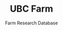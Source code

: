 ---
feature: true
title: UBC Farm
subtitle: Farm Research Database
path: ubc-farm
bkgimage: /images/ubc-farm/background.jpg
code: https://github.com/NotWoods/ubc-farm
color:
  r: 59
  g: 116
  b: 72
tech:
  - JavaScript
  - Node.js
  - SQL
  - React
  - Redux
  - JSTS
summary: >
  My current project: a program designed to be used by the farmers and
  researchers at the Centre for Sustainable Food Systems at UBC Farm. The
  software allows researchers to analyze data inputted by users at the farm,
  while using algorithms to reduce repetition of data for the farmers.
---
